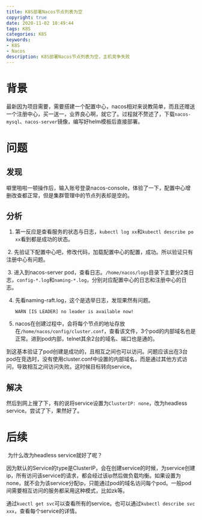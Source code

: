 ```yaml
---
title: K8S部署Nacos节点列表为空
copyright: true
date: 2020-11-02 10:49:44
tags: K8S
categories: K8S
keywords:
- K8S
- Nacos
description: K8S部署Nacos节点列表为空，主机竞争失败
---
```


# 背景

​	最新因为项目需要，需要搭建一个配置中心，nacos相对来说教简单，而且还赠送一个注册中心，买一送一，业界良心啊，就它了。过程就不赘述了，下载`nacos-mysql`、`nacos-server`镜像，编写好helm模板后直接部署。

# 问题

## 发现

​	噼里啪啦一顿操作后，输入账号登录nacos-console，体验了一下，配置中心增删改查都正常，但是集群管理中的节点列表却是空的。

## 分析

1. 第一反应是查看服务的状态与日志，`kubectl log xx`和`kubectl describe po xx`看到都是成功的状态。

​	2. 先验证下配置中心吧，修改代码，加载配置中心的配置，成功。所以验证只有注册中心有问题。

​	3. 进入到nacos-server pod，查看日志。`/home/nacos/logs`目录下主要分2类日志，`config-*.log`和`naming-*.log`，分别对应配置中心的日志和注册中心的日志。

 4. 先看naming-raft.log，这个是选举日志，发现果然有问题。

    `WARN [IS LEADER] no leader is available now!`

 5. nacos在创建过程中，会将每个节点的地址存放在`/home/nacos/config/cluster.conf`，查看该文件，3个pod的内部域名也是正常。进到pod内部，telnet其余2台的域名、端口也是通的。

到这基本验证了pod创建是成功的，且相互之间也可以访问。问题应该出在3台pod在竞选时，没有使用cluster.conf中设置的内部域名，而是通过其他方式访问，导致相互之间访问失败。这时候目标转向service。

## 解决

然后到网上搜了下，有的说将service设置为`ClusterIP: none`，改为headless service。尝试了下，果然好了。

# 后续

​	为什么改为headless service就好了呢？

​	因为默认的Service的type是ClusterIP，会在创建service的时候，为service创建ip，所有访问该service的请求，都会经过该ip然后做负载均衡。如果设置为none，就不会为该service分配ip，只能通过pod的域名访问每个pod。一般pod间需要相互访问的服务都采用这种模式，比如zk等。

​	通过`kuectl get svc`可以查看所有的service。也可以通过`kubectl describe svc xxx`，查看每个service的详情。



​	

​	

